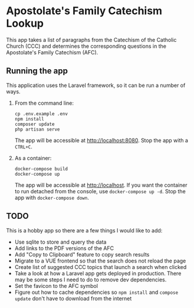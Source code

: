 # Apostolate's Family Catechism Lookup
This app takes a list of paragraphs from the Catechism of the Catholic Church (CCC) and determines the corresponding
questions in the Apostolate's Family Catechism (AFC).

## Running the app
This application uses the Laravel framework, so it can be run a number of ways.

1. From the command line:
   ```shell script
   cp .env.example .env
   npm install
   composer update
   php artisan serve
   ```
   The app will be accessible at [http://localhost:8080](http://localhost:8080). Stop the app with a `CTRL+C`.
    
2. As a container:
   ```shell script
   docker-compose build
   docker-compose up
   ```
   The app will be accessible at [http://localhost](http://localhost). If you want the container to run detached from
   the console, use `docker-compose up -d`. Stop the app with `docker-compose down`.

## TODO
This is a hobby app so there are a few things I would like to add:
* Use sqlite to store and query the data
* Add links to the PDF versions of the AFC
* Add "Copy to Clipboard" feature to copy search results
* Migrate to a VUE frontend so that the search does not reload the page
* Create list of suggested CCC topics that launch a search when clicked
* Take a look at how a Laravel app gets deployed in production. There may be some steps I need to do to remove dev
dependencies.
* Set the favicon to the AFC symbol
* Figure out how to cache dependencies so `npm install` and `compose update` don't have to download from the internet
